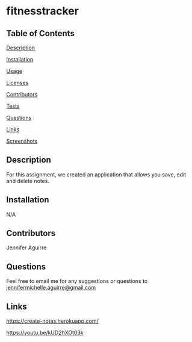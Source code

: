 # fitnesstracker

## Table of Contents


[Description](#Description)

[Installation](#Installation)

[Usage](#Usage)

[Licenses](#Licenses)

[Contributors](#Contributors)

[Tests](#Tests)

[Questions](#Questions)

[Links](#Links)

[Screenshots](#Screenshots)

## Description

For this assignment, we created an application that allows you save, edit and delete notes. 

## Installation

N/A


## Contributors

Jennifer Aguirre


## Questions

Feel free to email me for any suggestions or questions to jennifermichelle.aguirre@gmail.com

## Links
https://create-notas.herokuapp.com/


https://youtu.be/kUD2hXOt03k
